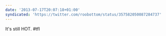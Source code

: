```yaml
---
date: '2013-07-17T20:07:18+01:00'
syndicated: 'https://twitter.com/roobottom/status/357582050087284737'
---
```

It's still HOT. #tfl
